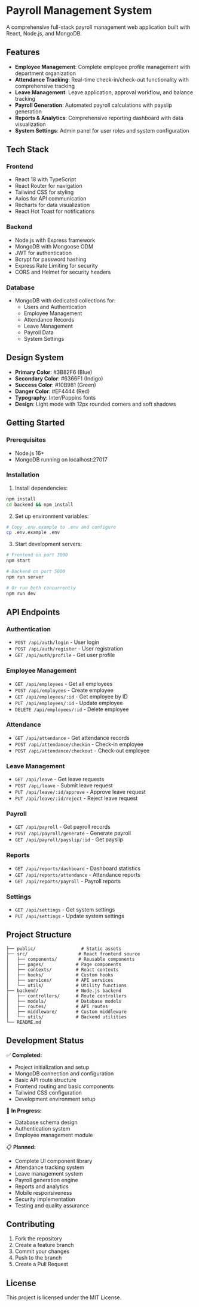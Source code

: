 # Payroll Management System

A comprehensive full-stack payroll management web application built with React, Node.js, and MongoDB.

## Features

- **Employee Management**: Complete employee profile management with department organization
- **Attendance Tracking**: Real-time check-in/check-out functionality with comprehensive tracking
- **Leave Management**: Leave application, approval workflow, and balance tracking
- **Payroll Generation**: Automated payroll calculations with payslip generation
- **Reports & Analytics**: Comprehensive reporting dashboard with data visualization
- **System Settings**: Admin panel for user roles and system configuration

## Tech Stack

### Frontend
- React 18 with TypeScript
- React Router for navigation
- Tailwind CSS for styling
- Axios for API communication
- Recharts for data visualization
- React Hot Toast for notifications

### Backend
- Node.js with Express framework
- MongoDB with Mongoose ODM
- JWT for authentication
- Bcrypt for password hashing
- Express Rate Limiting for security
- CORS and Helmet for security headers

### Database
- MongoDB with dedicated collections for:
  - Users and Authentication
  - Employee Management
  - Attendance Records
  - Leave Management
  - Payroll Data
  - System Settings

## Design System

- **Primary Color**: #3B82F6 (Blue)
- **Secondary Color**: #6366F1 (Indigo)
- **Success Color**: #10B981 (Green)
- **Danger Color**: #EF4444 (Red)
- **Typography**: Inter/Poppins fonts
- **Design**: Light mode with 12px rounded corners and soft shadows

## Getting Started

### Prerequisites
- Node.js 16+
- MongoDB running on localhost:27017

### Installation

1. Install dependencies:
```bash
npm install
cd backend && npm install
```

2. Set up environment variables:
```bash
# Copy .env.example to .env and configure
cp .env.example .env
```

3. Start development servers:
```bash
# Frontend on port 3000
npm start

# Backend on port 5000
npm run server

# Or run both concurrently
npm run dev
```

## API Endpoints

### Authentication
- `POST /api/auth/login` - User login
- `POST /api/auth/register` - User registration
- `GET /api/auth/profile` - Get user profile

### Employee Management
- `GET /api/employees` - Get all employees
- `POST /api/employees` - Create employee
- `GET /api/employees/:id` - Get employee by ID
- `PUT /api/employees/:id` - Update employee
- `DELETE /api/employees/:id` - Delete employee

### Attendance
- `GET /api/attendance` - Get attendance records
- `POST /api/attendance/checkin` - Check-in employee
- `POST /api/attendance/checkout` - Check-out employee

### Leave Management
- `GET /api/leave` - Get leave requests
- `POST /api/leave` - Submit leave request
- `PUT /api/leave/:id/approve` - Approve leave request
- `PUT /api/leave/:id/reject` - Reject leave request

### Payroll
- `GET /api/payroll` - Get payroll records
- `POST /api/payroll/generate` - Generate payroll
- `GET /api/payroll/payslip/:id` - Get payslip

### Reports
- `GET /api/reports/dashboard` - Dashboard statistics
- `GET /api/reports/attendance` - Attendance reports
- `GET /api/reports/payroll` - Payroll reports

### Settings
- `GET /api/settings` - Get system settings
- `PUT /api/settings` - Update system settings

## Project Structure

```
├── public/                 # Static assets
├── src/                   # React frontend source
│   ├── components/        # Reusable components
│   ├── pages/            # Page components
│   ├── contexts/         # React contexts
│   ├── hooks/            # Custom hooks
│   ├── services/         # API services
│   └── utils/            # Utility functions
├── backend/              # Node.js backend
│   ├── controllers/      # Route controllers
│   ├── models/           # Database models
│   ├── routes/           # API routes
│   ├── middleware/       # Custom middleware
│   └── utils/            # Backend utilities
└── README.md
```

## Development Status

✅ **Completed:**
- Project initialization and setup
- MongoDB connection and configuration
- Basic API route structure
- Frontend routing and basic components
- Tailwind CSS configuration
- Development environment setup

🚧 **In Progress:**
- Database schema design
- Authentication system
- Employee management module

📋 **Planned:**
- Complete UI component library
- Attendance tracking system
- Leave management system
- Payroll generation engine
- Reports and analytics
- Mobile responsiveness
- Security implementation
- Testing and quality assurance

## Contributing

1. Fork the repository
2. Create a feature branch
3. Commit your changes
4. Push to the branch
5. Create a Pull Request

## License

This project is licensed under the MIT License.